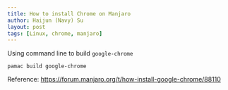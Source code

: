 ```yaml
---
title: How to install Chrome on Manjaro
author: Haijun (Navy) Su
layout: post
tags: [Linux, chrome, manjaro]
---
```


Using command line to build `google-chrome`

```shell
pamac build google-chrome
```


Reference: <https://forum.manjaro.org/t/how-install-google-chrome/88110>
